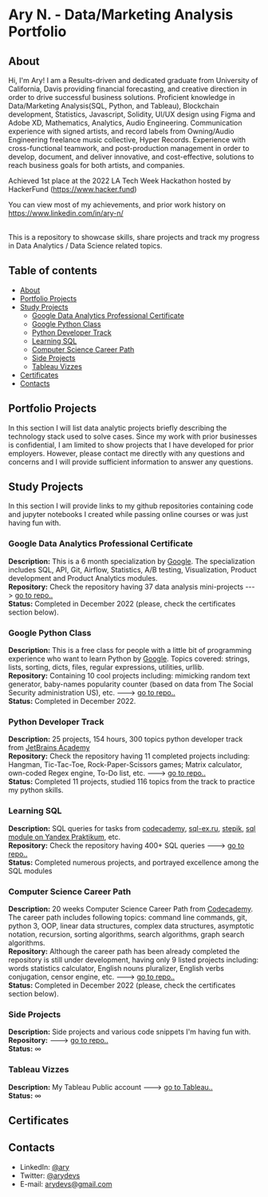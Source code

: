 # Ary N. - Data/Marketing Analysis Portfolio 

## About

Hi, I'm Ary! I am a Results-driven and dedicated graduate from University of California, Davis providing financial forecasting, and creative direction in order to drive successful business solutions. Proficient knowledge in Data/Marketing Analysis(SQL, Python, and Tableau), Blockchain development, Statistics, Javascript, Solidity, UI/UX design using Figma and Adobe XD, Mathematics, Analytics, Audio Engineering. Communication experience with signed artists, and record labels from Owning/Audio Engineering freelance music collective, Hyper Records. Experience with cross-functional teamwork, and post-production management in order to develop, document, and deliver innovative, and cost-effective, solutions to reach business goals for both artists, and companies.

Achieved 1st place at the 2022 LA Tech Week Hackathon hosted by HackerFund (https://www.hacker.fund)

You can view most of my achievements, and prior work history on https://www.linkedin.com/in/ary-n/    

<br>
This is a repository to showcase skills, share projects and track my progress in Data Analytics / Data Science related topics. 
<br>
  

## Table of contents
- [About](#about)
- [Portfolio Projects](#portfolio-projects)
- [Study Projects](#study-projects)  
	+ [Google Data Analytics Professional Certificate](#google-data-analytics-professional-certificate)
	+ [Google Python Class](#google-python-class)
	+ [Python Developer Track](#python-developer-track)
	+ [Learning SQL](#learning-sql)
	+ [Computer Science Career Path](#computer-science-career-path)
	+ [Side Projects](#side-projects)
	+ [Tableau Vizzes](#tableau-vizzes)
- [Certificates](#certificates)
- [Contacts](#contacts)

## Portfolio Projects
In this section I will list data analytic projects briefly describing the technology stack used to solve cases. Since my work with prior businesses is confidential, I am limited to show projects that I have developed for prior employers. However, please contact me directly with any questions and concerns and I will provide sufficient information to answer any questions.  


## Study Projects
In this section I will provide links to my github repositories containing code and jupyter notebooks I created while passing online courses or was just having fun with.


### Google Data Analytics Professional Certificate
**Description:** This is a 6 month specialization by [Google](https://www.coursera.org/professional-certificates/google-data-analytics?action=enroll). The specialization includes SQL, API, Git, Airflow, Statistics, A/B testing, Visualization, Product development and Product Analytics modules.  
**Repository:** Check the repository having 37 data analysis mini-projects ---> [go to repo..](https://github.com/arydevs/google_data_analytics_course)  
**Status:** Completed in December 2022 (please, check the certificates section below).  
 
 ### Google Python Class
**Description:** This is a free class for people with a little bit of programming experience who want to learn Python by [Google](https://developers.google.com/edu/python). Topics covered: strings, lists, sorting, dicts, files, regular expressions, utilities, urllib.  
**Repository:** Containing 10 cool projects including: mimicking random text generator, baby-names popularity counter (based on data from The Social Security administration US), etc. ---> [go to repo..](https://github.com/arydevs/google_python_class)  
**Status:** Completed in December 2022. 

### Python Developer Track
**Description:** 25 projects, 154 hours, 300 topics python developer track from [JetBrains Academy](https://hyperskill.org/tracks/2)  
**Repository:** Check the repository having 11 completed projects including: Hangman, Tic-Tac-Toe, Rock-Paper-Scissors games; Matrix calculator, own-coded Regex engine, To-Do list, etc. ---> [go to repo..](https://github.com/arydevs/jetbrains_python_developer)  
**Status:** Completed 11 projects, studied 116 topics from the track to practice my python skills.

### Learning SQL
**Description:** SQL queries for tasks from [codecademy](https://www.codecademy.com/learn/learn-sql), [sql-ex.ru](https://www.sql-ex.ru/?Lang=1), [stepik](https://stepik.org/course/63054/syllabus), [sql module on Yandex Praktikum](https://praktikum.yandex.ru/data-analyst/), etc.      
**Repository:** Check the repository having 400+ SQL queries ---> [go to repo..](https://github.com/arydevs/learning_SQL)  
**Status:** Completed numerous projects, and portrayed excellence among the SQL modules  

### Computer Science Career Path
**Description:** 20 weeks Computer Science Career Path from [Codecademy](https://www.codecademy.com/learn/paths/computer-science). The career path includes following topics: command line commands, git, python 3, OOP, linear data structures, complex data structures, asymptotic notation, recursion, sorting algorithms, search algorithms, graph search algorithms.  
**Repository:** Although the career path has been already completed the repository is still under development, having only 9 listed projects including: words statistics calculator, English nouns pluralizer, English verbs conjugation, censor engine, etc. ---> [go to repo..](https://github.com/arydevs/cs_path_codecademy)  
**Status:** Completed in December 2022 (please, check the certificates section below).

### Side Projects
**Description:** Side projects and various code snippets I'm having fun with.  
**Repository:** ---> [go to repo..](https://github.com/arydevs/side_projects)  
**Status:** ∞  

### Tableau Vizzes
**Description:** My Tableau Public account ---> [go to Tableau..](https://public.tableau.com/app/profile/arya.nasseri)  
**Status:** ∞  

## Certificates

## Contacts
- LinkedIn: [@ary](https://www.linkedin.com/in/ary-n/)
- Twitter: [@arydevs](https://twitter.com/arydevs)
- E-mail: arydevs@gmail.com

